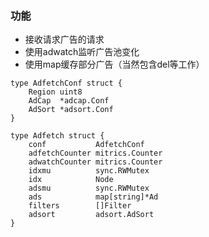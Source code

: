 ### 功能
* 接收请求广告的请求
* 使用adwatch监听广告池变化
* 使用map缓存部分广告（当然包含del等工作）


```
type AdfetchConf struct {
	Region uint8
	AdCap  *adcap.Conf
	AdSort *adsort.Conf
}

type Adfetch struct {
	conf           AdfetchConf
	adfetchCounter mitrics.Counter
	adwatchCounter mitrics.Counter
	idxmu          sync.RWMutex
	idx            Node
	adsmu          sync.RWMutex
	ads            map[string]*Ad
	filters        []Filter
	adsort         adsort.AdSort
}
```

